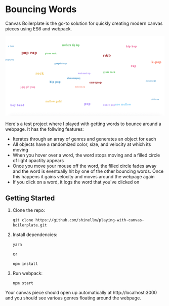 # Bouncing Words

Canvas Boilerplate is the go-to solution for quickly creating modern canvas pieces using ES6 and webpack.

![](src/images/bouncing-words.gif)

Here's a test project where I played with getting words to bounce around a webpage. It has the follwing features:

- Iterates through an array of genres and generates an object for each 
- All objects have a randomized color, size, and velocity at which its moving
- When you hover over a word, the word stops moving and a filled circle of light opactity appears
- Once you move your mouse off the word, the filled circle fades away and the word is eventually hit by one of the other bouncing words. Once this happens it gains velocity and moves around the webpage again
- If you click on a word, it logs the word that you've clicked on

## Getting Started

1.  Clone the repo:

        git clone https://github.com/shinellm/playing-with-canvas-boilerplate.git

2.  Install dependencies:

        yarn

    or

        npm install

3.  Run webpack:

        npm start

Your canvas piece should open up automatically at http://localhost:3000 and you should see various genres floating around the webpage.

